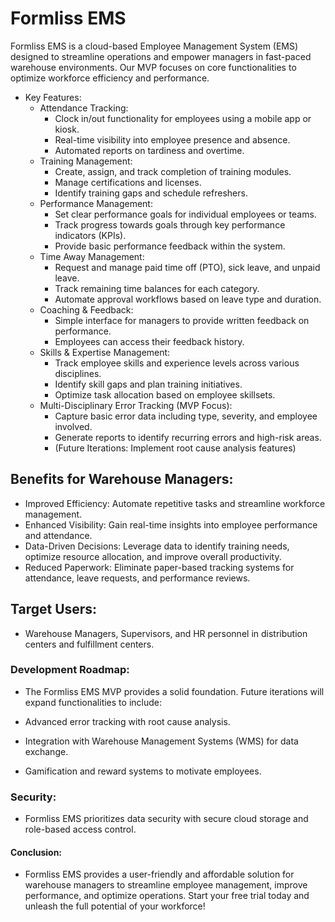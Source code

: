 # Formliss EMS

Formliss EMS is a cloud-based Employee Management System (EMS) designed to streamline operations and empower managers in fast-paced warehouse environments. Our MVP focuses on core functionalities to optimize workforce efficiency and performance.

* Key Features:
    * Attendance Tracking:
        * Clock in/out functionality for employees using a mobile app or kiosk.
        * Real-time visibility into employee presence and absence.
        * Automated reports on tardiness and overtime.
    * Training Management:
        * Create, assign, and track completion of training modules.
        * Manage certifications and licenses.
        * Identify training gaps and schedule refreshers.
    * Performance Management:
        * Set clear performance goals for individual employees or teams.
        * Track progress towards goals through key performance indicators (KPIs).
        * Provide basic performance feedback within the system.
    * Time Away Management:
        * Request and manage paid time off (PTO), sick leave, and unpaid leave.
        * Track remaining time balances for each category.
        * Automate approval workflows based on leave type and duration.
    * Coaching & Feedback:
        * Simple interface for managers to provide written feedback on performance.
        * Employees can access their feedback history.
    * Skills & Expertise Management:
        * Track employee skills and experience levels across various disciplines.
        * Identify skill gaps and plan training initiatives.
        * Optimize task allocation based on employee skillsets.
    * Multi-Disciplinary Error Tracking (MVP Focus):
        * Capture basic error data including type, severity, and employee involved.
        * Generate reports to identify recurring errors and high-risk areas.
        * (Future Iterations: Implement root cause analysis features)

## Benefits for Warehouse Managers:

* Improved Efficiency: Automate repetitive tasks and streamline workforce management.
* Enhanced Visibility: Gain real-time insights into employee performance and attendance.
* Data-Driven Decisions: Leverage data to identify training needs, optimize resource allocation, and improve overall productivity.
* Reduced Paperwork: Eliminate paper-based tracking systems for attendance, leave requests, and performance reviews.

## Target Users:

* Warehouse Managers, Supervisors, and HR personnel in distribution centers and fulfillment centers.

### Development Roadmap:

* The Formliss EMS MVP provides a solid foundation. Future iterations will expand functionalities to include:

* Advanced error tracking with root cause analysis.
* Integration with Warehouse Management Systems (WMS) for data exchange.
* Gamification and reward systems to motivate employees.

### Security:

* Formliss EMS prioritizes data security with secure cloud storage and role-based access control.

#### Conclusion:

* Formliss EMS provides a user-friendly and affordable solution for warehouse managers to streamline employee management, improve performance, and optimize operations. Start your free trial today and unleash the full potential of your workforce!
